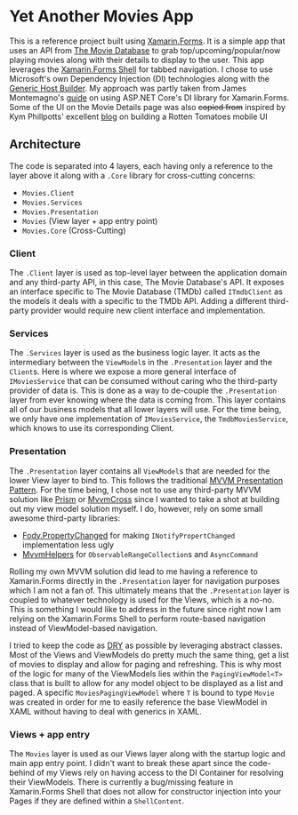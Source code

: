 # Yet Another Movies App
This is a reference project built using [Xamarin.Forms](https://dotnet.microsoft.com/apps/xamarin/xamarin-forms). It is a simple app that uses an API from [The Movie Database](https://developers.themoviedb.org/3/getting-started/introduction) to grab top/upcoming/popular/now playing movies along with their details to display to the user.
This app leverages the [Xamarin.Forms Shell](https://docs.microsoft.com/en-us/xamarin/xamarin-forms/app-fundamentals/shell/) for tabbed navigation. I chose to use Microsoft's own Dependency Injection (DI) technologies along with the [Generic Host Builder](https://docs.microsoft.com/en-us/aspnet/core/fundamentals/host/generic-host?view=aspnetcore-3.1). My approach was partly taken from James Montemagno's [guide](https://montemagno.com/add-asp-net-cores-dependency-injection-into-xamarin-apps-with-hostbuilder/) on using ASP.NET Core's DI library for Xamarin.Forms.
Some of the UI on the Movie Details page was also ~~copied from~~ inspired by Kym Phillpotts' excellent [blog](https://kymphillpotts.com/xamarin-forms-ui-challenge-rottenui.html) on building a Rotten Tomatoes mobile UI

## Architecture
The code is separated into 4 layers, each having only a reference to the layer above it along with a `.Core` library for cross-cutting concerns:

- `Movies.Client`
- `Movies.Services`
- `Movies.Presentation`
- `Movies` (View layer + app entry point)
- `Movies.Core` (Cross-Cutting)

### Client
The `.Client` layer is used as top-level layer between the application domain and any third-party API, in this case, The Movie Database's API. It exposes an interface specific to The Movie Database (TMDb) called `ITmdbClient` as the models it deals with a specific to the TMDb API. Adding a different third-party provider would require new client interface and implementation.

### Services
The `.Services` layer is used as the business logic layer. It acts as the intermediary between the `ViewModel`s in the `.Presentation` layer and the `Client`s. Here is where we expose a more general interface of `IMoviesService` that can be consumed without caring who the third-party provider of data is. This is done as a way to de-couple the `.Presentation` layer from ever knowing where the data is coming from. This layer contains all of our business models that all lower layers will use. For the time being, we only have one implementation of `IMoviesService`, the `TmdbMoviesService`, which knows to use its corresponding Client.

### Presentation
The `.Presentation` layer contains all `ViewModel`s that are needed for the lower View layer to bind to. This follows the traditional [MVVM Presentation Pattern](https://en.wikipedia.org/wiki/Model%E2%80%93view%E2%80%93viewmodel). For the time being, I chose not to use any third-party MVVM solution like [Prism](https://prismlibrary.com/) or [MvvmCross](https://www.mvvmcross.com/) since I wanted to take a shot at building out my view model solution myself. I do, however, rely on some small awesome third-party libraries:
- [Fody.PropertyChanged](https://github.com/Fody/PropertyChanged) for making `INotifyPropertChanged` implementation less ugly
- [MvvmHelpers](https://github.com/jamesmontemagno/mvvm-helpers) for `ObservableRangeCollection`s and `AsyncCommand`

Rolling my own MVVM solution did lead to me having a reference to Xamarin.Forms directly in the `.Presentation` layer for navigation purposes which I am not a fan of. This ultimately means that the `.Presentation` layer is coupled to whatever technology is used for the Views, which is a no-no. This is something I would like to address in the future since right now I am relying on the Xamarin.Forms Shell to perform route-based navigation instead of ViewModel-based navigation.

I tried to keep the code as [DRY](https://en.wikipedia.org/wiki/Don%27t_repeat_yourself) as possible by leveraging abstract classes. Most of the Views and ViewModels do pretty much the same thing, get a list of movies to display and allow for paging and refreshing. This is why most of the logic for many of the ViewModels lies within the `PagingViewModel<T>` class that is built to allow for any model object to be displayed as a list and paged. A specific `MoviesPagingViewModel` where `T` is bound to type `Movie` was created in order for me to easily reference the base ViewModel in XAML without having to deal with generics in XAML. 

### Views + app entry
The `Movies` layer is used as our Views layer along with the startup logic and main app entry point. I didn't want to break these apart since the code-behind of my Views rely on having access to the DI Container for resolving their ViewModels. There is currently a bug/missing feature in Xamarin.Forms Shell that does not allow for constructor injection into your Pages if they are defined within a `ShellContent`.
